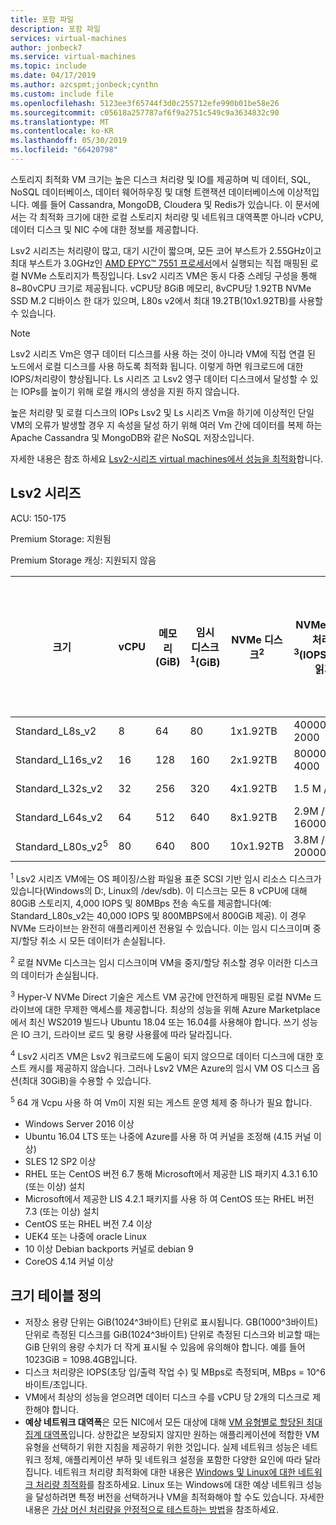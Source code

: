 ```yaml
---
title: 포함 파일
description: 포함 파일
services: virtual-machines
author: jonbeck7
ms.service: virtual-machines
ms.topic: include
ms.date: 04/17/2019
ms.author: azcspmt;jonbeck;cynthn
ms.custom: include file
ms.openlocfilehash: 5123ee3f65744f3d0c255712efe990b01be58e26
ms.sourcegitcommit: c05618a257787af6f9a2751c549c9a3634832c90
ms.translationtype: MT
ms.contentlocale: ko-KR
ms.lasthandoff: 05/30/2019
ms.locfileid: "66420798"
---
```

스토리지 최적화 VM 크기는 높은 디스크 처리량 및 IO를 제공하며 빅 데이터, SQL, NoSQL 데이터베이스, 데이터 웨어하우징 및 대형 트랜잭션 데이터베이스에 이상적입니다.  예를 들어 Cassandra, MongoDB, Cloudera 및 Redis가 있습니다. 이 문서에서는 각 최적화 크기에 대한 로컬 스토리지 처리량 및 네트워크 대역폭뿐 아니라 vCPU, 데이터 디스크 및 NIC 수에 대한 정보를 제공합니다.

Lsv2 시리즈는 처리량이 많고, 대기 시간이 짧으며, 모든 코어 부스트가 2.55GHz이고 최대 부스트가 3.0GHz인 [AMD EPYC&trade; 7551 프로세서](https://www.amd.com/en/products/epyc-7000-series)에서 실행되는 직접 매핑된 로컬 NVMe 스토리지가 특징입니다. Lsv2 시리즈 VM은 동시 다중 스레딩 구성을 통해 8~80vCPU 크기로 제공됩니다.  vCPU당 8GiB 메모리, 8vCPU당 1.92TB NVMe SSD M.2 디바이스 한 대가 있으며, L80s v2에서 최대 19.2TB(10x1.92TB)를 사용할 수 있습니다.

> [!NOTE]
> Lsv2 시리즈 Vm은 영구 데이터 디스크를 사용 하는 것이 아니라 VM에 직접 연결 된 노드에서 로컬 디스크를 사용 하도록 최적화 됩니다. 이렇게 하면 워크로드에 대한 IOPS/처리량이 향상됩니다. Ls 시리즈 고 Lsv2 영구 데이터 디스크에서 달성할 수 있는 IOPs를 높이기 위해 로컬 캐시의 생성을 지원 하지 않습니다.
>
> 높은 처리량 및 로컬 디스크의 IOPs Lsv2 및 Ls 시리즈 Vm을 하기에 이상적인 단일 VM의 오류가 발생할 경우 지 속성을 달성 하기 위해 여러 Vm 간에 데이터를 복제 하는 Apache Cassandra 및 MongoDB와 같은 NoSQL 저장소입니다.
>
> 자세한 내용은 참조 하세요 [Lsv2-시리즈 virtual machines에서 성능을 최적화](../articles/virtual-machines/linux/storage-performance.md)합니다.  


## <a name="lsv2-series"></a>Lsv2 시리즈

ACU: 150-175

Premium Storage: 지원됨

Premium Storage 캐싱: 지원되지 않음

| 크기          | vCPU | 메모리(GiB) | 임시 디스크<sup>1</sup>(GiB) | NVMe 디스크<sup>2</sup> | NVMe 디스크 처리량<sup>3</sup>(IOPS/MBps 읽기) | 최대 데이터 디스크 처리량 (IOPs/MBps) 캐시 되지 않은<sup>4</sup> | 최대 데이터 디스크 수 | 최대 NIC 수 / 예상 네트워크 대역폭(Mbps) |
|---------------|-----------|-------------|--------------------------|----------------|---------------------------------------------------|-------------------------------------------|------------------------------|------------------------------| 
| Standard_L8s_v2   |  8 |  64 |  80 |  1x1.92TB  | 400000 / 2000 | 8000/160 | 16 | 2 / 3200  |
| Standard_L16s_v2  | 16 | 128 | 160 |  2x1.92TB  | 800000 / 4000 | 16000/320 | 32 | 4 / 6400  |
| Standard_L32s_v2  | 32 | 256 | 320 |  4x1.92TB  | 1.5 M / 8000    | 32000/640 | 32 | 8 / 12800 |
| Standard_L64s_v2  | 64 | 512 | 640 |  8x1.92TB  | 2.9M / 16000   | 64000/1280 | 32 | 8 / 16000+ |
| Standard_L80s_v2<sup>5</sup> | 80 | 640 | 800 | 10x1.92TB   | 3.8M / 20000   | 80000/1400 | 32 | 8 / 16000+ |

<sup>1</sup> Lsv2 시리즈 VM에는 OS 페이징/스왑 파일용 표준 SCSI 기반 임시 리소스 디스크가 있습니다(Windows의 D:, Linux의 /dev/sdb). 이 디스크는 모든 8 vCPU에 대해 80GiB 스토리지, 4,000 IOPS 및 80MBps 전송 속도를 제공합니다(예: Standard_L80s_v2는 40,000 IOPS 및 800MBPS에서 800GiB 제공). 이 경우 NVMe 드라이브는 완전히 애플리케이션 전용일 수 있습니다. 이는 임시 디스크이며 중지/할당 취소 시 모든 데이터가 손실됩니다.

<sup>2</sup> 로컬 NVMe 디스크는 임시 디스크이며 VM을 중지/할당 취소할 경우 이러한 디스크의 데이터가 손실됩니다.

<sup>3</sup> Hyper-V NVMe Direct 기술은 게스트 VM 공간에 안전하게 매핑된 로컬 NVMe 드라이브에 대한 무제한 액세스를 제공합니다.  최상의 성능을 위해 Azure Marketplace에서 최신 WS2019 빌드나 Ubuntu 18.04 또는 16.04를 사용해야 합니다.  쓰기 성능은 IO 크기, 드라이브 로드 및 용량 사용률에 따라 달라집니다.

<sup>4</sup> Lsv2 시리즈 VM은 Lsv2 워크로드에 도움이 되지 않으므로 데이터 디스크에 대한 호스트 캐시를 제공하지 않습니다.  그러나 Lsv2 VM은 Azure의 임시 VM OS 디스크 옵션(최대 30GiB)을 수용할 수 있습니다.

<sup>5</sup> 64 개 Vcpu 사용 하 여 Vm이 지원 되는 게스트 운영 체제 중 하나가 필요 합니다.
- Windows Server 2016 이상
- Ubuntu 16.04 LTS 또는 나중에 Azure를 사용 하 여 커널을 조정해 (4.15 커널 이상)
- SLES 12 SP2 이상
- RHEL 또는 CentOS 버전 6.7 통해 Microsoft에서 제공한 LIS 패키지 4.3.1 6.10 (또는 이상) 설치
- Microsoft에서 제공한 LIS 4.2.1 패키지를 사용 하 여 CentOS 또는 RHEL 버전 7.3 (또는 이상) 설치
- CentOS 또는 RHEL 버전 7.4 이상
- UEK4 또는 나중에 oracle Linux
- 10 이상 Debian backports 커널로 debian 9
- CoreOS 4.14 커널 이상


## <a name="size-table-definitions"></a>크기 테이블 정의

- 저장소 용량 단위는 GiB(1024^3바이트) 단위로 표시됩니다. GB(1000^3바이트) 단위로 측정된 디스크를 GiB(1024^3바이트) 단위로 측정된 디스크와 비교할 때는 GiB 단위의 용량 수치가 더 작게 표시될 수 있음에 유의해야 합니다. 예를 들어 1023GiB = 1098.4GB입니다.
- 디스크 처리량은 IOPS(초당 입/출력 작업 수) 및 MBps로 측정되며, MBps = 10^6바이트/초입니다.
- VM에서 최상의 성능을 얻으려면 데이터 디스크 수를 vCPU 당 2개의 디스크로 제한해야 합니다.
- **예상 네트워크 대역폭**은 모든 NIC에서 모든 대상에 대해 [VM 유형별로 할당된 최대 집계 대역폭](../articles/virtual-network/virtual-machine-network-throughput.md)입니다. 상한값은 보장되지 않지만 원하는 애플리케이션에 적합한 VM 유형을 선택하기 위한 지침을 제공하기 위한 것입니다. 실제 네트워크 성능은 네트워크 정체, 애플리케이션 부하 및 네트워크 설정을 포함한 다양한 요인에 따라 달라집니다. 네트워크 처리량 최적화에 대한 내용은 [Windows 및 Linux에 대한 네트워크 처리량 최적화](../articles/virtual-network/virtual-network-optimize-network-bandwidth.md)를 참조하세요. Linux 또는 Windows에 대한 예상 네트워크 성능을 달성하려면 특정 버전을 선택하거나 VM을 최적화해야 할 수도 있습니다. 자세한 내용은 [가상 머신 처리량을 안정적으로 테스트하는 방법](../articles/virtual-network/virtual-network-bandwidth-testing.md)을 참조하세요.
